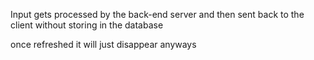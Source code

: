 Input gets processed by the back-end server and then sent back to the client without storing in the database

once refreshed it will just disappear anyways